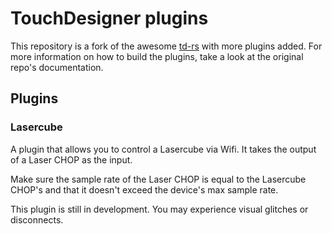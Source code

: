 # TouchDesigner plugins

This repository is a fork of the awesome [td-rs](https://github.com/tychedelia/td-rs) with more plugins added.
For more information on how to build the plugins, take a look at the original repo's documentation.

## Plugins
### Lasercube
A plugin that allows you to control a Lasercube via Wifi.
It takes the output of a Laser CHOP as the input.

Make sure the sample rate of the Laser CHOP is equal to the Lasercube CHOP's and that it doesn't exceed the device's max sample rate.

This plugin is still in development. You may experience visual glitches or disconnects.